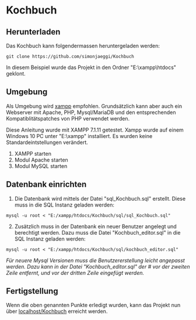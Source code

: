 # Kochbuch
## Herunterladen
Das Kochbuch kann folgendermassen heruntergeladen werden:
```git
git clone https://github.com/simonjaeggi/Kochbuch
```
In diesem Beispiel wurde das Projekt in den Ordner "E:\xampp\htdocs" geklont.

## Umgebung
Als Umgebung wird [xampp](https://www.apachefriends.org/de/index.html) empfohlen.
Grundsätzlich kann aber auch ein Webserver mit Apache, PHP, Mysql/MariaDB und den entsprechenden Kompatiblitätspatches von PHP verwendet werden.

Diese Anleitung wurde mit XAMPP 7.1.11 getestet. 
Xampp wurde auf einem Windows 10 PC unter "E:\xampp" installiert.
Es wurden keine Standardeintstellungen verändert.

1. XAMPP starten
1. Modul Apache starten
1. Modul MySQL starten

## Datenbank einrichten
1. Die Datenbank wird mittels der Datei "sql_Kochbuch.sql" erstellt. Diese muss in die SQL Instanz geladen werden:
```mysql
mysql -u root < "E:/xampp/htdocs/Kochbuch/sql/sql_Kochbuch.sql"
```
2. Zusätzlich muss in der Datenbank ein neuer Benutzer angelegt und berechtigt werden. Dazu muss die Datei "Kochbuch_editor.sql" in die SQL Instanz geladen werden:
```mysql
mysql -u root < "E:/xampp/htdocs/Kochbuch/sql/kochbuch_editor.sql"
```
_Für neuere Mysql Versionen muss die Benutzererstellung leicht angepasst werden. Dazu kann in der Datei "Kochbuch_editor.sql" der # vor der zweiten Zeile entfernt, und vor der dritten Zeile eingefügt werden._

## Fertigstellung
Wenn die oben genannten Punkte erledigt wurden, kann das Projekt nun über [localhost/Kochbuch]([localhost/Kochbuch]) erreicht werden.
